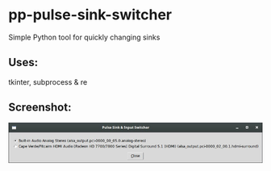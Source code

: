 # pp-pulse-sink-switcher
Simple Python tool for quickly changing sinks

## Uses:
tkinter, subprocess & re

## Screenshot:
![screenshot](screenshot.jpg "Screenshot")
